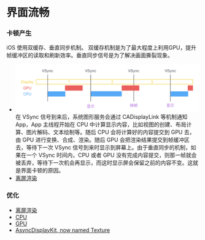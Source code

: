 #  界面流畅

### 卡顿产生
iOS 使用双缓存、垂直同步机制。
双缓存机制是为了最大程度上利用GPU，提升帧缓冲区的读取和刷新效率。垂直同步信号是为了解决画面撕裂现象。
* ![display](/View/DIsplayProcess.png)
在 VSync 信号到来后，系统图形服务会通过 CADisplayLink 等机制通知 App，App 主线程开始在 CPU 中计算显示内容，比如视图的创建、布局计算、图片解码、文本绘制等。随后 CPU 会将计算好的内容提交到 GPU 去，由 GPU 进行变换、合成、渲染。随后 GPU 会把渲染结果提交到帧缓冲区去，等待下一次 VSync 信号到来时显示到屏幕上。由于垂直同步的机制，如果在一个 VSync 时间内，CPU 或者 GPU 没有完成内容提交，则那一帧就会被丢弃，等待下一次机会再显示，而这时显示屏会保留之前的内容不变。这就是界面卡顿的原因。
* [离屏渲染](/View/OffScreen.md)
### 优化
* [离屏渲染](/View/OffScreen.md)
* [CPU](/View/view_CPU.md)
* [GPU](/View/view_GPU.md)
* [ AsyncDisplayKit, now named Texture]( https://github.com/texturegroup/texture/)

